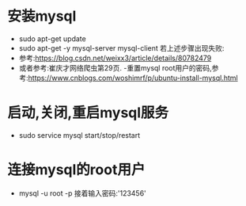 # 安装mysql
- sudo apt-get update
- sudo apt-get -y mysql-server mysql-client
若上述步骤出现失败:
- 参考:https://blog.csdn.net/weixx3/article/details/80782479
- 或者参考:崔庆才网络爬虫第29页.
-重置mysql root用户的密码,参考:https://www.cnblogs.com/woshimrf/p/ubuntu-install-mysql.html
# 启动,关闭,重启mysql服务
- sudo service mysql start/stop/restart

# 连接mysql的root用户
- mysql -u root -p
接着输入密码:'123456'
